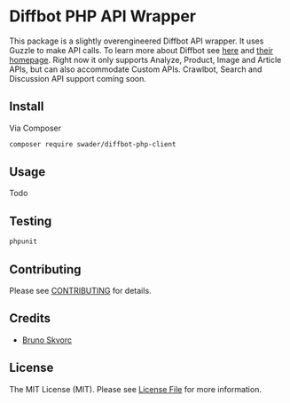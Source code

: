 # Diffbot PHP API Wrapper

This package is a slightly overengineered Diffbot API wrapper. It uses Guzzle to make API calls. To learn more about Diffbot see [here](http://www.sitepoint.com/tag/diffbot/) and [their homepage](http://diffbot.com).
Right now it only supports Analyze, Product, Image and Article APIs, but can also accommodate Custom APIs. Crawlbot, Search and Discussion API support coming soon.

## Install

Via Composer

``` bash
composer require swader/diffbot-php-client
```

## Usage

Todo

## Testing

``` bash
phpunit
```

## Contributing

Please see [CONTRIBUTING](https://github.com/thephpleague/:package_name/blob/master/CONTRIBUTING.md) for details.

## Credits

- [Bruno Skvorc](https://github.com/swader)

## License

The MIT License (MIT). Please see [License File](LICENSE.md) for more information.